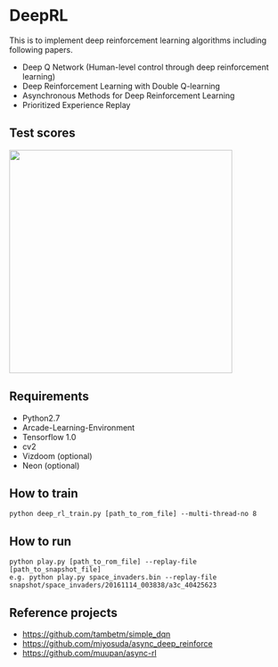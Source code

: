 # DeepRL

This is to implement deep reinforcement learning algorithms including following papers.
  - Deep Q Network (Human-level control through deep reinforcement learning) 
  - Deep Reinforcement Learning with Double Q-learning
  - Asynchronous Methods for Deep Reinforcement Learning
  - Prioritized Experience Replay

## Test scores
<img src="https://github.com/only4hj/DeepRL/blob/master/snapshot/space_invaders_a3c.png" width="400">

## Requirements
  - Python2.7
  - Arcade-Learning-Environment
  - Tensorflow 1.0
  - cv2
  - Vizdoom (optional)
  - Neon (optional)
  
## How to train
```
python deep_rl_train.py [path_to_rom_file] --multi-thread-no 8
```

## How to run
```
python play.py [path_to_rom_file] --replay-file [path_to_snapshot_file]
e.g. python play.py space_invaders.bin --replay-file snapshot/space_invaders/20161114_003838/a3c_40425623
```

## Reference projects
  - https://github.com/tambetm/simple_dqn
  - https://github.com/miyosuda/async_deep_reinforce
  - https://github.com/muupan/async-rl
